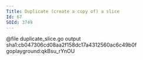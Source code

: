 ```yaml
---
Title: Duplicate (create a copy of) a slice
Id: 67
SOId: 3749
---
```


@file duplicate_slice.go output sha1:cb047306cd08aa2f158dc17a4312560ac6c49b0f goplayground:qkBsu_rYnOU
